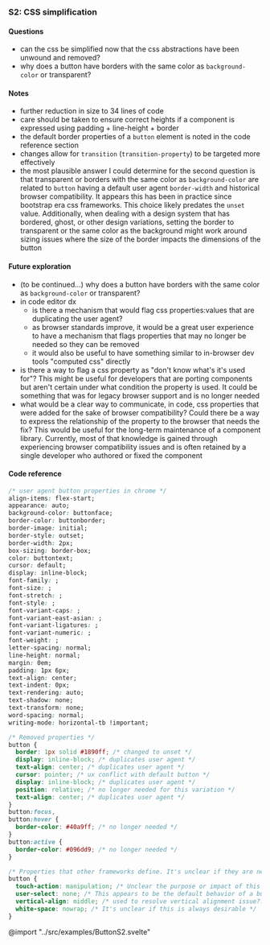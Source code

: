 ### S2: CSS simplification

#### Questions

- can the css be simplified now that the css abstractions have been unwound and removed?
- why does a button have borders with the same color as `background-color` or transparent?

#### Notes

- further reduction in size to 34 lines of code
- care should be taken to ensure correct heights if a component is expressed using padding + line-height + border
- the default border properties of a `button` element is noted in the code reference section
- changes allow for `transition` (`transition-property`) to be targeted more effectively
- the most plausible answer I could determine for the second question is that transparent or borders with the same color as `background-color` are related to `button` having a default user agent `border-width` and historical browser compatibility. It appears this has been in practice since bootstrap era css frameworks. This choice likely predates the `unset` value. Additionally, when dealing with a design system that has bordered, ghost, or other design variations, setting the border to transparent or the same color as the background might work around sizing issues where the size of the border impacts the dimensions of the button

#### Future exploration

- (to be continued...) why does a button have borders with the same color as `background-color` or transparent?
- in code editor dx
  - is there a mechanism that would flag css properties:values that are duplicating the user agent?
  - as browser standards improve, it would be a great user experience to have a mechanism that flags properties that may no longer be needed so they can be removed
  - it would also be useful to have something similar to in-browser dev tools "computed css" directly
- is there a way to flag a css property as "don't know what's it's used for"? This might be useful for developers that are porting components but aren't certain under what condition the property is used. It could be something that was for legacy browser support and is no longer needed
- what would be a clear way to communicate, in code, css properties that were added for the sake of browser compatibility? Could there be a way to express the relationship of the property to the browser that needs the fix? This would be useful for the long-term maintenance of a component library. Currently, most of that knowledge is gained through experiencing browser compatibility issues and is often retained by a single developer who authored or fixed the component

#### Code reference

```css
/* user agent button properties in chrome */
align-items: flex-start;
appearance: auto;
background-color: buttonface;
border-color: buttonborder;
border-image: initial;
border-style: outset;
border-width: 2px;
box-sizing: border-box;
color: buttontext;
cursor: default;
display: inline-block;
font-family: ;
font-size: ;
font-stretch: ;
font-style: ;
font-variant-caps: ;
font-variant-east-asian: ;
font-variant-ligatures: ;
font-variant-numeric: ;
font-weight: ;
letter-spacing: normal;
line-height: normal;
margin: 0em;
padding: 1px 6px;
text-align: center;
text-indent: 0px;
text-rendering: auto;
text-shadow: none;
text-transform: none;
word-spacing: normal;
writing-mode: horizontal-tb !important;
```

```css
/* Removed properties */
button {
  border: 1px solid #1890ff; /* changed to unset */
  display: inline-block; /* duplicates user agent */
  text-align: center; /* duplicates user agent */
  cursor: pointer; /* ux conflict with default button */
  display: inline-block; /* duplicates user agent */
  position: relative; /* no longer needed for this variation */
  text-align: center; /* duplicates user agent */
}
button:focus,
button:hover {
  border-color: #40a9ff; /* no longer needed */
}
button:active {
  border-color: #096dd9; /* no longer needed */
}
```

```css
/* Properties that other frameworks define. It's unclear if they are needed */
button {
  touch-action: manipulation; /* Unclear the purpose or impact of this property */
  user-select: none; /* This appears to be the default behavior of a button */
  vertical-align: middle; /* used to resolve vertical alignment issue?? */
  white-space: nowrap; /* It's unclear if this is always desirable */
}
```

@import "../src/examples/ButtonS2.svelte"
